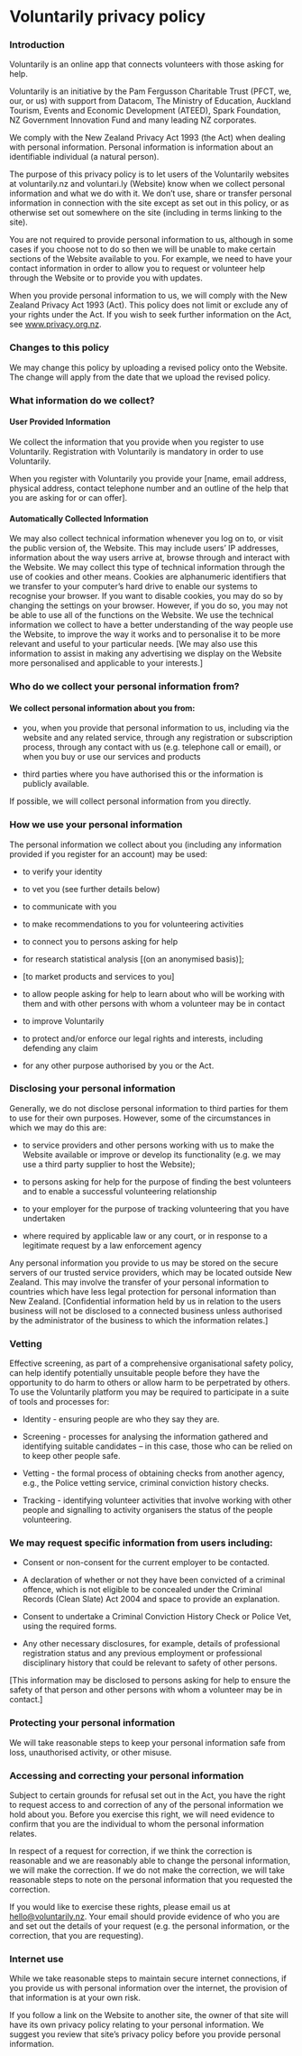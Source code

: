 # Voluntarily privacy policy

### Introduction

Voluntarily is an online app that connects volunteers with those asking for help.

Voluntarily is an initiative by the Pam Fergusson Charitable Trust (PFCT, we, our, or us) with support from Datacom, The Ministry of Education, Auckland Tourism, Events and Economic Development (ATEED), Spark Foundation, NZ Government Innovation Fund and many leading NZ corporates.

We comply with the New Zealand Privacy Act 1993 (the Act) when dealing with personal information. Personal information is information about an identifiable individual (a natural person).

The purpose of this privacy policy is to let users of the Voluntarily websites at voluntarily.nz and voluntari.ly (Website) know when we collect personal information and what we do with it. We don’t use, share or transfer personal information in connection with the site except as set out in this policy, or as otherwise set out somewhere on the site (including in terms linking to the site).

You are not required to provide personal information to us, although in some cases if you choose not to do so then we will be unable to make certain sections of the Website available to you. For example, we need to have your contact information in order to allow you to request or volunteer help through the Website or to provide you with updates.

When you provide personal information to us, we will comply with the New Zealand Privacy Act 1993 (Act). This policy does not limit or exclude any of your rights under the Act. If you wish to seek further information on the Act, see www.privacy.org.nz.

### Changes to this policy

We may change this policy by uploading a revised policy onto the Website. The change will apply from the date that we upload the revised policy.

### What information do we collect?

#### User Provided Information

We collect the information that you provide when you register to use Voluntarily. Registration with Voluntarily is mandatory in order to use Voluntarily.

When you register with Voluntarily you provide your [name, email address, physical address, contact telephone number and an outline of the help that you are asking for or can offer].

#### Automatically Collected Information

We may also collect technical information whenever you log on to, or visit the public version of, the Website. This may include users’ IP addresses, information about the way users arrive at, browse through and interact with the Website. We may collect this type of technical information through the use of cookies and other means. Cookies are alphanumeric identifiers that we transfer to your computer’s hard drive to enable our systems to recognise your browser. If you want to disable cookies, you may do so by changing the settings on your browser. However, if you do so, you may not be able to use all of the functions on the Website. We use the technical information we collect to have a better understanding of the way people use the Website, to improve the way it works and to personalise it to be more relevant and useful to your particular needs. [We may also use this information to assist in making any advertising we display on the Website more personalised and applicable to your interests.]

### Who do we collect your personal information from?

#### We collect personal information about you from:

* you, when you provide that personal information to us, including via the website and any related service, through any registration or subscription process, through any contact with us (e.g. telephone call or email), or when you buy or use our services and products

* third parties where you have authorised this or the information is publicly available.

If possible, we will collect personal information from you directly.

### How we use your personal information

The personal information we collect about you (including any information provided if you register for an account) may be used:

* to verify your identity

* to vet you (see further details below)

* to communicate with you

* to make recommendations to you for volunteering activities

* to connect you to persons asking for help

* for research statistical analysis [(on an anonymised basis)];

* [to market products and services to you]

* to allow people asking for help to learn about who will be working with them and with other persons with whom a volunteer may be in contact

* to improve Voluntarily

* to protect and/or enforce our legal rights and interests, including defending any claim

* for any other purpose authorised by you or the Act.

### Disclosing your personal information

Generally, we do not disclose personal information to third parties for them to use for their own purposes. However, some of the circumstances in which we may do this are:

* to service providers and other persons working with us to make the Website available or improve or develop its functionality (e.g. we may use a third party supplier to host the Website);

* to persons asking for help for the purpose of finding the best volunteers and to enable a successful volunteering relationship

* to your employer for the purpose of tracking volunteering that you have undertaken

* where required by applicable law or any court, or in response to a legitimate request by a law enforcement agency

Any personal information you provide to us may be stored on the secure servers of our trusted service providers, which may be located outside New Zealand. This may involve the transfer of your personal information to countries which have less legal protection for personal information than New Zealand. [Confidential information held by us in relation to the users business will not be disclosed to a connected business unless authorised by the administrator of the business to which the information relates.]

### Vetting

Effective screening, as part of a comprehensive organisational safety policy, can help identify potentially unsuitable people before they have the opportunity to do harm to others or allow harm to be perpetrated by others. To use the Voluntarily platform you may be required to participate in a suite of tools and processes for:

* Identity - ensuring people are who they say they are.

* Screening - processes for analysing the information gathered and identifying suitable candidates – in this case, those who can be relied on to keep other people safe.

* Vetting - the formal process of obtaining checks from another agency, e.g., the Police vetting service, criminal conviction history checks.

* Tracking - identifying volunteer activities that involve working with other people and signalling to activity organisers the status of the people volunteering.

### We may request specific information from users including:

* Consent or non-consent for the current employer to be contacted.

* A declaration of whether or not they have been convicted of a criminal offence, which is not eligible to be concealed under the Criminal Records (Clean Slate) Act 2004 and space to provide an explanation.

* Consent to undertake a Criminal Conviction History Check or Police Vet, using the required forms.

* Any other necessary disclosures, for example, details of professional registration status and any previous employment or professional disciplinary history that could be relevant to safety of other persons.

[This information may be disclosed to persons asking for help to ensure the safety of that person and other persons with whom a volunteer may be in contact.]

### Protecting your personal information

We will take reasonable steps to keep your personal information safe from loss, unauthorised activity, or other misuse.

### Accessing and correcting your personal information

Subject to certain grounds for refusal set out in the Act, you have the right to request access to and correction of any of the personal information we hold about you. Before you exercise this right, we will need evidence to confirm that you are the individual to whom the personal information relates.

In respect of a request for correction, if we think the correction is reasonable and we are reasonably able to change the personal information, we will make the correction. If we do not make the correction, we will take reasonable steps to note on the personal information that you requested the correction.

If you would like to exercise these rights, please email us at hello@voluntarily.nz. Your email should provide evidence of who you are and set out the details of your request (e.g. the personal information, or the correction, that you are requesting).

### Internet use

While we take reasonable steps to maintain secure internet connections, if you provide us with personal information over the internet, the provision of that information is at your own risk.

If you follow a link on the Website to another site, the owner of that site will have its own privacy policy relating to your personal information. We suggest you review that site’s privacy policy before you provide personal information.
